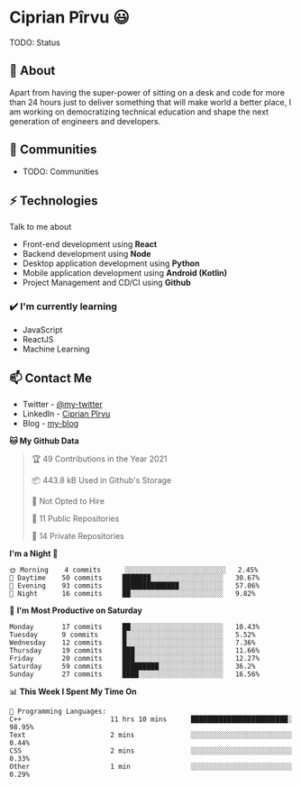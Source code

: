 # Ciprian Pîrvu 😃

TODO: Status

## 🧐 About

Apart from having the super-power of sitting on a desk and code for more than 24 hours just to deliver something that will make world a better place, I am working on democratizing technical education and shape the next generation of engineers and developers.

## 👯 Communities

-   TODO: Communities

## ⚡ Technologies

Talk to me about

-   Front-end development using **React**
-   Backend development using **Node**
-   Desktop application development using **Python**
-   Mobile application development using **Android (Kotlin)**
-   Project Management and CD/CI using **Github**

### ✔️ I'm currently learning

-   JavaScript
-   ReactJS
-   Machine Learning

## 📫 Contact Me

-   Twitter - [@my-twitter]()
-   LinkedIn - [Ciprian Pîrvu](https://www.linkedin.com/in/p%C3%AErvu-ciprian-cristian-4415991b1/)
-   Blog - [my-blog]()

<!--START_SECTION:waka-->
**🐱 My Github Data** 

> 🏆 49 Contributions in the Year 2021
 > 
> 📦 443.8 kB Used in Github's Storage 
 > 
> 🚫 Not Opted to Hire
 > 
> 📜 11 Public Repositories 
 > 
> 🔑 14 Private Repositories  
 > 
**I'm a Night 🦉** 

```text
🌞 Morning    4 commits      ░░░░░░░░░░░░░░░░░░░░░░░░░   2.45% 
🌆 Daytime    50 commits     ███████░░░░░░░░░░░░░░░░░░   30.67% 
🌃 Evening    93 commits     ██████████████░░░░░░░░░░░   57.06% 
🌙 Night      16 commits     ██░░░░░░░░░░░░░░░░░░░░░░░   9.82%

```
📅 **I'm Most Productive on Saturday** 

```text
Monday       17 commits     ██░░░░░░░░░░░░░░░░░░░░░░░   10.43% 
Tuesday      9 commits      █░░░░░░░░░░░░░░░░░░░░░░░░   5.52% 
Wednesday    12 commits     █░░░░░░░░░░░░░░░░░░░░░░░░   7.36% 
Thursday     19 commits     ███░░░░░░░░░░░░░░░░░░░░░░   11.66% 
Friday       20 commits     ███░░░░░░░░░░░░░░░░░░░░░░   12.27% 
Saturday     59 commits     █████████░░░░░░░░░░░░░░░░   36.2% 
Sunday       27 commits     ████░░░░░░░░░░░░░░░░░░░░░   16.56%

```


📊 **This Week I Spent My Time On** 

```text
💬 Programming Languages: 
C++                      11 hrs 10 mins      ████████████████████████░   98.95% 
Text                     2 mins              ░░░░░░░░░░░░░░░░░░░░░░░░░   0.44% 
CSS                      2 mins              ░░░░░░░░░░░░░░░░░░░░░░░░░   0.33% 
Other                    1 min               ░░░░░░░░░░░░░░░░░░░░░░░░░   0.29%

```


<!--END_SECTION:waka-->
